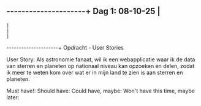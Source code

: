 ---------------------+
Dag 1: 08-10-25
    |
-----
    |
    |
    |
---------------------+
Opdracht - User Stories

User Story:
Als astronomie fanaat, wil ik een webapplicatie waar ik de data van sterren en planeten op nationaal niveau kan opzoeken en delen, zodat ik meer te weten kom over wat er in mijn land te zien is aan sterren en planeten.

Must have!: 
Should have:
Could have, maybe:
Won't have this time, maybe later:
